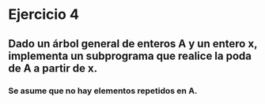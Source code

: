 # Ejercicio 4
## Dado un árbol general de enteros A y un entero x, implementa un subprograma que realice la poda de A a partir de x. 
### Se asume que no hay elementos repetidos en A.